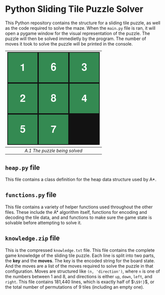 # Python Sliding Tile Puzzle Solver

This Python repository contains the structure for a sliding tile puzzle, as well as the code required to solve the maze.
When the `main.py` file is ran, it will open a pygame window for the visual representation of the puzzle. The puzzle will then be solved immedietly by the program.
The number of moves it took to solve the puzzle will be printed in the console.

| ![alt text](res/puzzle_gif.gif) |
|:--:|
| *A.1 The puzzle being solved* |

## `heap.py` file
This file contains a class definition for the heap data structure used by A*.

## `functions.py` file
This file contains a variety of helper functions used throughout the other files. These include the A* algorithm itself, functions for encoding and decoding the tile data, and and functions to make sure the game state is solvable before attempting to solve it.

## `knowledge.zip` file
This is the compressed `knowledge.txt` file. This file contains the complete game knowledge of the sliding tile puzzle.
Each line is split into two parts, the **key** and the **moves**.
The key is the encoded string for the board state. And the moves are a list of the moves required to solve the puzzle in that configuration.
Moves are structured like `(n, 'direction')`, where `n` is one of the numbers between 1 and 8, and directions is either `up`, `down`, `left`, and `right`.
This file contains 181,440 lines, which is exactly half of $`\$9!}`$, or the total number of permutations of 9 tiles (including an empty one).
